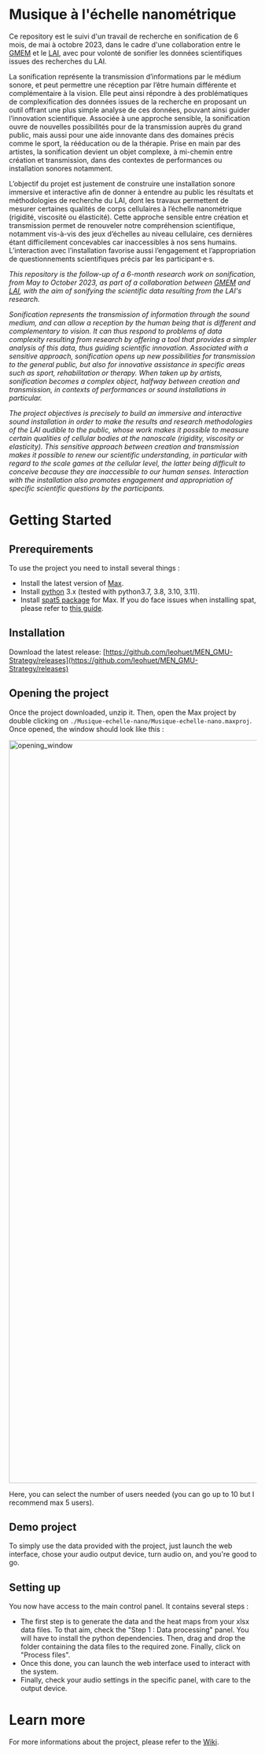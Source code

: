 
# Musique à l'échelle nanométrique


Ce repository est le suivi d'un travail de recherche en sonification de 6 mois, de mai à octobre 2023, dans le cadre d'une collaboration entre le [GMEM](https://www.gmem.org) et le [LAI](https://labadhesioninflammation.org), avec pour volonté de sonifier les données scientifiques issues des recherches du LAI. 

La sonification représente la transmission d’informations par le médium sonore, et peut permettre une réception par l’être humain différente et complémentaire à la vision. Elle peut ainsi répondre à des problématiques de complexification des données issues de la recherche en proposant un outil offrant une plus simple analyse de ces données, pouvant ainsi guider l’innovation scientifique. Associée à une approche sensible, la sonification ouvre de nouvelles possibilités pour de la transmission auprès du grand public, mais aussi pour une aide innovante dans des domaines précis comme le sport, la rééducation ou de la thérapie. Prise en main par des artistes, la sonification devient un objet complexe, à mi-chemin entre création et transmission, dans des contextes de performances ou installation sonores notamment.

L’objectif du projet est justement de construire une installation sonore immersive et interactive afin de donner à entendre au public les résultats et méthodologies de recherche du LAI, dont les travaux permettent de mesurer certaines qualités de corps cellulaires à l’échelle nanométrique (rigidité, viscosité ou élasticité). Cette approche sensible entre création et transmission permet de renouveler notre compréhension scientifique, notamment vis-à-vis des jeux d’échelles au niveau cellulaire, ces dernières étant difficilement concevables car inaccessibles à nos sens humains. L’interaction avec l’installation favorise aussi l’engagement et l’appropriation de questionnements scientifiques précis par les participant·e·s.




_This repository is the follow-up of a 6-month research work on sonification, from May to October 2023, as part of a collaboration between [GMEM](https://www.gmem.org) and [LAI](https://labadhesioninflammation.org), with the aim of sonifying the scientific data resulting from the LAI's research._

_Sonification represents the transmission of information through the sound medium, and can allow a reception by the human being that is different and complementary to vision. It can thus respond to problems of data complexity resulting from research by offering a tool that provides a simpler analysis of this data, thus guiding scientific innovation. Associated with a sensitive approach, sonification opens up new possibilities for transmission to the general public, but also for innovative assistance in specific areas such as sport, rehabilitation or therapy. When taken up by artists, sonification becomes a complex object, halfway between creation and transmission, in contexts of performances or sound installations in particular._

_The project objectives is precisely to build an immersive and interactive sound installation in order to make the results and research methodologies of the LAI audible to the public, whose work makes it possible to measure certain qualities of cellular bodies at the nanoscale (rigidity, viscosity or elasticity). This sensitive approach between creation and transmission makes it possible to renew our scientific understanding, in particular with regard to the scale games at the cellular level, the latter being difficult to conceive because they are inaccessible to our human senses. Interaction with the installation also promotes engagement and appropriation of specific scientific questions by the participants._



# Getting Started

## Prerequirements

To use the project you need to install several things :
* Install the latest version of [Max](https://cycling74.com/downloads).
* Install [python](https://www.python.org) 3.x (tested with python3.7, 3.8, 3.10, 3.11).
* Install [spat5 package](https://forum.ircam.fr/projects/detail/spat/) for Max. If you do face issues when installing spat, please refer to [this guide](https://discussion.forum.ircam.fr/t/spat-5-for-max-read-this-first/21628).


## Installation

Download the latest release: [https://github.com/leohuet/MEN_GMU-Strategy/releases](https://github.com/leohuet/MEN_GMU-Strategy/releases)


## Opening the project

Once the project downloaded, unzip it. Then, open the Max project by double clicking on ``./Musique-echelle-nano/Musique-echelle-nano.maxproj``. Once opened, the window should look like this : 

<img width="1512" alt="opening_window" src="https://github.com/leohuet/MEN_GMU-Strategy/assets/104456230/1b3ee102-c71d-48cb-a487-85eda6b5e65b">


Here, you can select the number of users needed (you can go up to 10 but I recommend max 5 users).


## Demo project

To simply use the data provided with the project, just launch the web interface, chose your audio output device, turn audio on, and you're good to go.


## Setting up

You now have access to the main control panel. It contains several steps : 
* The first step is to generate the data and the heat maps from your xlsx data files. To that aim, check the "Step 1 : Data processing" panel. You will have to install the python dependencies. Then, drag and drop the folder containing the data files to the required zone. Finally, click on "Process files". 
* Once this done, you can launch the web interface used to interact with the system. 
* Finally, check your audio settings in the specific panel, with care to the output device.


# Learn more #

For more informations about the project, please refer to the [Wiki](https://github.com/leohuet/MEN_GMU-Strategy/wiki).